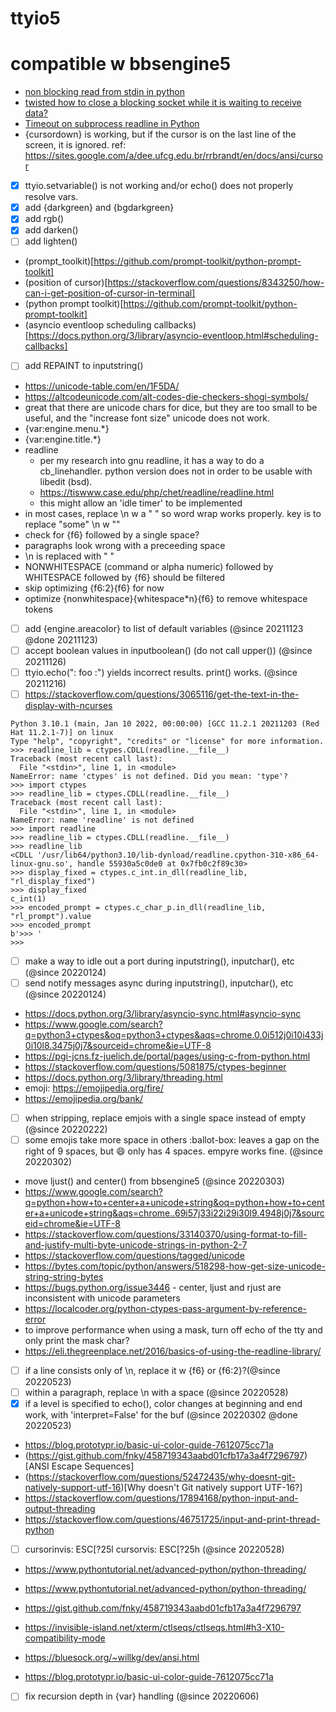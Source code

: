 # ttyio5
# compatible w bbsengine5

- [non blocking read from stdin in python](https://repolinux.wordpress.com/2012/10/09/non-blocking-read-from-stdin-in-python/)
- [twisted how to close a blocking socket while it is waiting to receive data?](https://www.py4u.net/discuss/208507)
- [Timeout on subprocess readline in Python](https://stackoverflow.com/questions/10756383/timeout-on-subprocess-readline-in-python)
- {cursordown} is working, but if the cursor is on the last line of the screen, it is ignored. ref: https://sites.google.com/a/dee.ufcg.edu.br/rrbrandt/en/docs/ansi/cursor
- [x] ttyio.setvariable() is not working and/or echo() does not properly resolve vars.
- [x] add {darkgreen} and {bgdarkgreen}
- [x] add rgb()
- [x] add darken()
- [ ] add lighten()
- (prompt_toolkit)[https://github.com/prompt-toolkit/python-prompt-toolkit]
- (position of cursor)[https://stackoverflow.com/questions/8343250/how-can-i-get-position-of-cursor-in-terminal]
- (python prompt toolkit)[https://github.com/prompt-toolkit/python-prompt-toolkit]
- (asyncio eventloop scheduling callbacks)[https://docs.python.org/3/library/asyncio-eventloop.html#scheduling-callbacks]
- [ ] add REPAINT to inputstring()
- https://unicode-table.com/en/1F5DA/
- https://altcodeunicode.com/alt-codes-die-checkers-shogi-symbols/
- great that there are unicode chars for dice, but they are too small to be useful, and the "increase font size" unicode does not work.
- {var:engine.menu.*}
- {var:engine.title.*}
- readline
    * per my research into gnu readline, it has a way to do a cb_linehandler. python version does not in order to be usable with libedit (bsd).
    * https://tiswww.case.edu/php/chet/readline/readline.html
    * this might allow an 'idle timer' to be implemented
- in most cases, replace \n w a " " so word wrap works properly. key is to replace "some" \n w ""
- check for {f6} followed by a single space?
- paragraphs look wrong with a preceeding space
- \n is replaced with " "
- NONWHITESPACE (command or alpha numeric) followed by WHITESPACE followed by {f6} should be filtered
- skip optimizing {f6:2}{f6} for now
- optimize {nonwhitespace}{whitespace*n}{f6} to remove whitespace tokens
- [ ] add {engine.areacolor} to list of default variables (@since 20211123 @done 20211123)
- [ ] accept boolean values in inputboolean() (do not call upper()) (@since 20211126)
- [ ] ttyio.echo(": foo :") yields incorrect results. print() works. (@since 20211216)
- [ ] https://stackoverflow.com/questions/3065116/get-the-text-in-the-display-with-ncurses

```[~/<1>cmd2-2.3.3/cmd2] [7:52pm] [jam@cyclops] % python
Python 3.10.1 (main, Jan 10 2022, 00:00:00) [GCC 11.2.1 20211203 (Red Hat 11.2.1-7)] on linux
Type "help", "copyright", "credits" or "license" for more information.
>>> readline_lib = ctypes.CDLL(readline.__file__)
Traceback (most recent call last):
  File "<stdin>", line 1, in <module>
NameError: name 'ctypes' is not defined. Did you mean: 'type'?
>>> import ctypes
>>> readline_lib = ctypes.CDLL(readline.__file__)
Traceback (most recent call last):
  File "<stdin>", line 1, in <module>
NameError: name 'readline' is not defined
>>> import readline
>>> readline_lib = ctypes.CDLL(readline.__file__)
>>> readline_lib
<CDLL '/usr/lib64/python3.10/lib-dynload/readline.cpython-310-x86_64-linux-gnu.so', handle 55930a5c0de0 at 0x7fb0c2f89c30>
>>> display_fixed = ctypes.c_int.in_dll(readline_lib, "rl_display_fixed")
>>> display_fixed
c_int(1)
>>> encoded_prompt = ctypes.c_char_p.in_dll(readline_lib, "rl_prompt").value
>>> encoded_prompt
b'>>> '
>>>
```
- [ ] make a way to idle out a port during inputstring(), inputchar(), etc (@since 20220124)
- [ ] send notify messages async during inputstring(), inputchar(), etc (@since 20220124)
- https://docs.python.org/3/library/asyncio-sync.html#asyncio-sync
- https://www.google.com/search?q=python3+ctypes&oq=python3+ctypes&aqs=chrome.0.0i512j0i10i433j0i10l8.3475j0j7&sourceid=chrome&ie=UTF-8
- https://pgi-jcns.fz-juelich.de/portal/pages/using-c-from-python.html
- https://stackoverflow.com/questions/5081875/ctypes-beginner
- https://docs.python.org/3/library/threading.html
- emoji: https://emojipedia.org/fire/
- https://emojipedia.org/bank/
- [ ] when stripping, replace emjois with a single space instead of empty (@since 20220222)
- [ ] some emojis take more space in others :ballot-box: leaves a gap on the right of 9 spaces, but :smile: only has 4 spaces. empyre works fine. (@since 20220302)
- move ljust() and center() from bbsengine5 (@since 20220303)
- https://www.google.com/search?q=python+how+to+center+a+unicode+string&oq=python+how+to+center+a+unicode+string&aqs=chrome..69i57j33i22i29i30l9.4948j0j7&sourceid=chrome&ie=UTF-8
- https://stackoverflow.com/questions/33140370/using-format-to-fill-and-justify-multi-byte-unicode-strings-in-python-2-7
- https://stackoverflow.com/questions/tagged/unicode
- https://bytes.com/topic/python/answers/518298-how-get-size-unicode-string-string-bytes
- https://bugs.python.org/issue3446 - center, ljust and rjust are inconsistent with unicode parameters
- https://localcoder.org/python-ctypes-pass-argument-by-reference-error
- to improve performance when using a mask, turn off echo of the tty and only print the mask char?
- https://eli.thegreenplace.net/2016/basics-of-using-the-readline-library/
- [ ] if a line consists only of \n, replace it w {f6} or {f6:2}?(@since 20220523)
- [ ] within a paragraph, replace \n with a space (@since 20220528)
- [x] if a level is specified to echo(), color changes at beginning and end work, with 'interpret=False' for the buf (@since 20220302 @done 20220523)
- https://blog.prototypr.io/basic-ui-color-guide-7612075cc71a
- (https://gist.github.com/fnky/458719343aabd01cfb17a3a4f7296797)[ANSI Escape Sequences]
- (https://stackoverflow.com/questions/52472435/why-doesnt-git-natively-support-utf-16)[Why doesn't Git natively support UTF-16?]
- https://stackoverflow.com/questions/17894168/python-input-and-output-threading
- https://stackoverflow.com/questions/46751725/input-and-print-thread-python
- [ ] cursorinvis: ESC[?25l cursorvis: ESC[?25h (@since 20220528)
- https://www.pythontutorial.net/advanced-python/python-threading/

- https://www.pythontutorial.net/advanced-python/python-threading/
- https://gist.github.com/fnky/458719343aabd01cfb17a3a4f7296797
- https://invisible-island.net/xterm/ctlseqs/ctlseqs.html#h3-X10-compatibility-mode
- https://bluesock.org/~willkg/dev/ansi.html
- https://blog.prototypr.io/basic-ui-color-guide-7612075cc71a
- [ ] fix recursion depth in {var} handling (@since 20220606)

